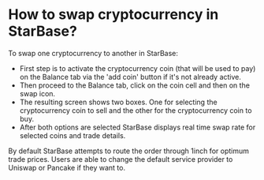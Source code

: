 # How to swap cryptocurrency in StarBase?

To swap one cryptocurrency to another in StarBase:
- First step is to activate the cryptocurrency coin (that will be used to pay) on the Balance tab via the 'add coin' button if it's not already active.
- Then proceed to the Balance tab, click on the coin cell and then on the swap icon.
- The resulting screen shows two boxes. One for selecting the cryptocurrency coin to sell and the other for the cryptocurrency coin to buy.
- After both options are selected StarBase displays real time swap rate for selected coins and trade details.

By default StarBase attempts to route the order through 1inch for optimum trade prices. Users are able to change the default service provider to Uniswap or Pancake if they want to.

